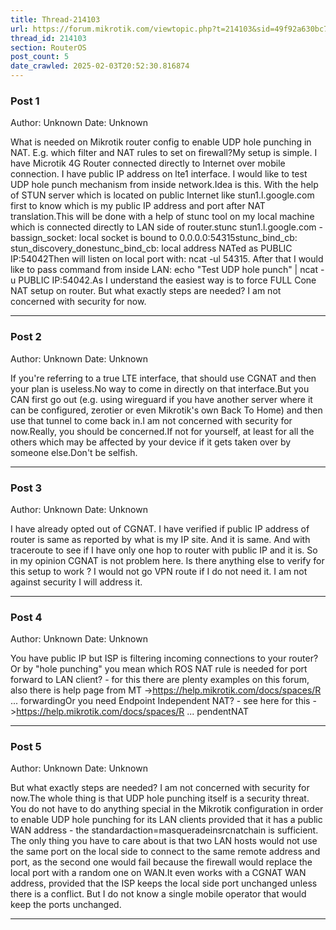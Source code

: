 ```yaml
---
title: Thread-214103
url: https://forum.mikrotik.com/viewtopic.php?t=214103&sid=49f92a630bc7970d8ca50523be880e8f
thread_id: 214103
section: RouterOS
post_count: 5
date_crawled: 2025-02-03T20:52:30.816874
---
```


### Post 1
Author: Unknown
Date: Unknown

What is needed on Mikrotik router config to enable UDP hole punching in NAT. E.g. which filter and NAT rules to set on firewall?My setup is simple. I have Microtik 4G Router connected directly to Internet over mobile connection. I have public IP address on lte1 interface. I would like to test UDP hole punch mechanism from inside network.Idea is this. With the help of STUN server which is located on public Internet like stun1.l.google.com first to know which is my public IP address and port after NAT translation.This will be done with a help of stunc tool on my local machine which is connected directly to LAN side of router.stunc stun1.l.google.com -bassign_socket: local socket is bound to 0.0.0.0:54315stunc_bind_cb: stun_discovery_donestunc_bind_cb: local address NATed as PUBLIC IP:54042Then will listen on local port with: ncat -ul 54315. After that I would like to pass command from inside LAN: echo "Test UDP hole punch" | ncat -u PUBLIC IP:54042.As I understand the easiest way  is to force FULL Cone NAT setup on router. But what exactly steps are needed? I am not concerned with security for now.

---
### Post 2
Author: Unknown
Date: Unknown

If you're referring to a true LTE interface, that should use CGNAT and then your plan is useless.No way to come in directly on that interface.But you CAN first go out (e.g. using wireguard if you have another server where it can be configured, zerotier or even Mikrotik's own Back To Home) and then use that tunnel to come back in.I am not concerned with security for now.Really, you should be concerned.If not for yourself, at least for all the others which may be affected by your device if it gets taken over by someone else.Don't be selfish.

---
### Post 3
Author: Unknown
Date: Unknown

I have already opted out of CGNAT. I have verified if public IP address of router is same as reported by what is my IP site. And it is same. And with traceroute to see if I have only one hop to router with public IP and it is. So in my opinion CGNAT is not problem here. Is there anything else to verify for this setup to work ?  I would not go VPN route if I do not need it. I am not against security I will address it.

---
### Post 4
Author: Unknown
Date: Unknown

You have public IP but ISP is filtering incoming connections to your router? Or by "hole punching" you mean which ROS NAT rule is needed for port forward to LAN client? - for this there are plenty examples on this forum, also there is help page from MT ->https://help.mikrotik.com/docs/spaces/R ... forwardingOr you need Endpoint Independent NAT? - see here for this ->https://help.mikrotik.com/docs/spaces/R ... pendentNAT

---
### Post 5
Author: Unknown
Date: Unknown

But what exactly steps are needed? I am not concerned with security for now.The whole thing is that UDP hole punching itself is a security threat. You do not have to do anything special in the Mikrotik configuration in order to enable UDP hole punching for its LAN clients provided that it has a public WAN address - the standardaction=masqueradeinsrcnatchain is sufficient. The only thing you have to care about is that two LAN hosts would not use the same port on the local side to connect to the same remote address and port, as the second one would fail because the firewall would replace the local port with a random one on WAN.It even works with a CGNAT WAN address, provided that the ISP keeps the local side port unchanged unless there is a conflict. But I do not know a single mobile operator that would keep the ports unchanged.

---
